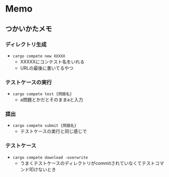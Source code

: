 # Memo
## つかいかたメモ
### ディレクトリ生成
- `cargo compete new XXXXX`
    - XXXXXにコンテスト名をいれる
    - URLの最後に書いてるやつ
### テストケースの実行
- `cargo compete test {問題名}`
    - a問題とかだとそのままaと入力
### 提出
- `cargo compete submit {問題名}`
    - テストケースの実行と同じ感じで
### テストケース
- `cargo compete download -overwrite`
    - うまくテストケースのディレクトリがcommitされていなくてテストコマンド叩けないとき

